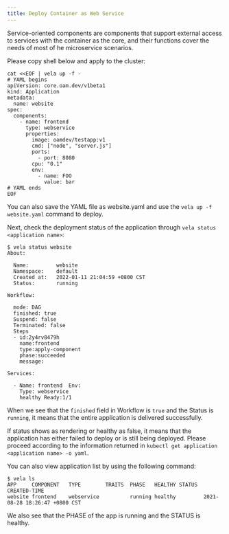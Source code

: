 ```yaml
---
title: Deploy Container as Web Service
---
```


Service-oriented components are components that support external access to services with the container as the core, and their functions cover the needs of most of he microservice scenarios.

Please copy shell below and apply to the cluster:

```shell
cat <<EOF | vela up -f -
# YAML begins
apiVersion: core.oam.dev/v1beta1
kind: Application
metadata:
  name: website
spec:
  components:
    - name: frontend
      type: webservice
      properties:
        image: oamdev/testapp:v1
        cmd: ["node", "server.js"]
        ports:
          - port: 8080
        cpu: "0.1"
        env:
          - name: FOO
            value: bar
# YAML ends
EOF
```

You can also save the YAML file as website.yaml and use the `vela up -f website.yaml` command to deploy.

Next, check the deployment status of the application through `vela status <application name>`:

```shell
$ vela status website
About:

  Name:      	website
  Namespace: 	default
  Created at:	2022-01-11 21:04:59 +0800 CST
  Status:    	running

Workflow:

  mode: DAG
  finished: true
  Suspend: false
  Terminated: false
  Steps
  - id:2y4rv8479h
    name:frontend
    type:apply-component
    phase:succeeded
    message:

Services:

  - Name: frontend  Env:
    Type: webservice
    healthy Ready:1/1
```

When we see that the `finished` field in Workflow is `true` and the Status is `running`, it means that the entire application is delivered successfully.

If status shows as rendering or healthy as false, it means that the application has either failed to deploy or is still being deployed. Please proceed according to the information returned in `kubectl get application <application name> -o yaml`.

You can also view application list by using the following command:

```shell
$ vela ls
APP    	COMPONENT	TYPE      	TRAITS	PHASE  	HEALTHY	STATUS	CREATED-TIME                 
website	frontend 	webservice	      	running	healthy	      	2021-08-28 18:26:47 +0800 CST
```

We also see that the PHASE of the app is running and the STATUS is healthy.

